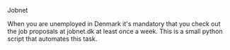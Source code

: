 Jobnet 

When you are unemployed in Denmark it's mandatory that you check out the job proposals at jobnet.dk at least once a week. This is a small python script that automates this task.